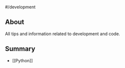 #/development

## About

All tips and information related to development and code.

## Summary

- [[Python]]
